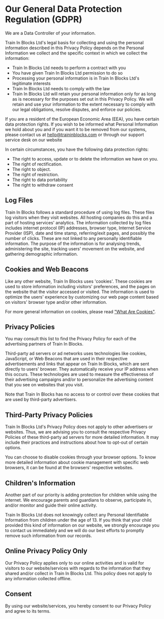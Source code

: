 # Our General Data Protection Regulation (GDPR)

We are a Data Controller of your information.

Train In Blocks Ltd's legal basis for collecting and using the personal information described in this Privacy Policy depends on the Personal Information we collect and the specific context in which we collect the information:

- Train In Blocks Ltd needs to perform a contract with you
- You have given Train In Blocks Ltd permission to do so
- Processing your personal information is in Train In Blocks Ltd's legitimate interests
- Train In Blocks Ltd needs to comply with the law
- Train In Blocks Ltd will retain your personal information only for as long as is necessary for the purposes set out in this Privacy Policy. We will retain and use your information to the extent necessary to comply with our legal obligations, resolve disputes, and enforce our policies.

If you are a resident of the European Economic Area (EEA), you have certain data protection rights. If you wish to be informed what Personal Information we hold about you and if you want it to be removed from our systems, please contact us at hello@traininblocks.com or through our support service desk on our website

In certain circumstances, you have the following data protection rights:

- The right to access, update or to delete the information we have on you.
- The right of rectification.
- The right to object.
- The right of restriction.
- The right to data portability
- The right to withdraw consent

## Log Files

Train In Blocks follows a standard procedure of using log files. These files log visitors when they visit websites. All hosting companies do this and a part of hosting services' analytics. The information collected by log files includes internet protocol (IP) addresses, browser type, Internet Service Provider (ISP), date and time stamp, referring/exit pages, and possibly the number of clicks. These are not linked to any personally identifiable information. The purpose of the information is for analysing trends, administering the site, tracking users' movement on the website, and gathering demographic information.

## Cookies and Web Beacons

Like any other website, Train In Blocks uses 'cookies'. These cookies are used to store information including visitors' preferences, and the pages on the website that the visitor accessed or visited. The information is used to optimize the users' experience by customizing our web page content based on visitors' browser type and/or other information.

For more general information on cookies, please read ["What Are Cookies"](https://www.cookieconsent.com/what-are-cookies/).

## Privacy Policies

You may consult this list to find the Privacy Policy for each of the advertising partners of Train In Blocks.

Third-party ad servers or ad networks uses technologies like cookies, JavaScript, or Web Beacons that are used in their respective advertisements and links that appear on Train In Blocks, which are sent directly to users' browser. They automatically receive your IP address when this occurs. These technologies are used to measure the effectiveness of their advertising campaigns and/or to personalize the advertising content that you see on websites that you visit.

Note that Train In Blocks has no access to or control over these cookies that are used by third-party advertisers.

## Third-Party Privacy Policies

Train In Blocks Ltd's Privacy Policy does not apply to other advertisers or websites. Thus, we are advising you to consult the respective Privacy Policies of these third-party ad servers for more detailed information. It may include their practices and instructions about how to opt-out of certain options.

You can choose to disable cookies through your browser options. To know more detailed information about cookie management with specific web browsers, it can be found at the browsers' respective websites.

## Children's Information

Another part of our priority is adding protection for children while using the internet. We encourage parents and guardians to observe, participate in, and/or monitor and guide their online activity.

Train In Blocks Ltd does not knowingly collect any Personal Identifiable Information from children under the age of 13. If you think that your child provided this kind of information on our website, we strongly encourage you to contact us immediately and we will do our best efforts to promptly remove such information from our records.

## Online Privacy Policy Only

Our Privacy Policy applies only to our online activities and is valid for visitors to our website/services with regards to the information that they shared and/or collect in Train In Blocks Ltd. This policy does not apply to any information collected offline.

## Consent

By using our website/services, you hereby consent to our Privacy Policy and agree to its terms.
